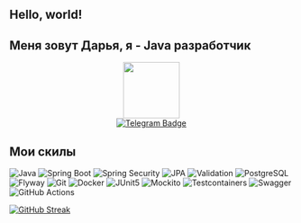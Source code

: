 ## Hello, world! 
 ## Меня зовут Дарья, я - Java разработчик
<div id="header" align="center">
  <img src="https://media.giphy.com/media/dEvfJaOEzxl9AUSzHP/giphy.gif" width="100"/>
</div>
<div id="badges" align="center">
  <a href="[your-linkedin-URL](http://t.me/DariaSuncova)">
    <img src="https://img.shields.io/badge/Telegram-blue?style=for-the-badge&logo=Telegram&logoColor=white" alt="Telegram Badge"/>
  </a>
</div>
<div id="badges" align="center">

<img src="https://komarev.com/ghpvc/?username=DariaSuntcova&style=flat-square&color=blue" alt=""/>
</div>

## Мои скилы
![Java](https://img.shields.io/badge/Java-F7DF1E?style=for-the-badge&logo=java&logoColor=black)
![Spring Boot](https://img.shields.io/badge/SpringBoot-316192?style=for-the-badge&logo=SpringBoot&logoColor=white)
![Spring Security](https://img.shields.io/badge/SpringSecurity-6DA55F?style=for-the-badge&logo=SpringSecurity&logoColor=white)
![JPA](https://img.shields.io/badge/JPA-%2320232a.svg?style=for-the-badge&logo=JPA&logoColor=%2361DAFB)
![Validation](https://img.shields.io/badge/Validation-%23593d88.svg?style=for-the-badge&logo=Validation&logoColor=white)
![PostgreSQL](https://img.shields.io/badge/PostgreSQL-black?style=for-the-badge&logo=PostgreSQL&logoColor=white)
![Flyway](https://img.shields.io/badge/Flyway-%23E0234E.svg?style=for-the-badge&logo=Flyway&logoColor=white)
![Git](https://img.shields.io/badge/Git-%2338B2AC.svg?style=for-the-badge&logo=tailwind-Git&logoColor=white)
![Docker](https://img.shields.io/badge/Docker-316192?style=for-the-badge&logo=docker&logoColor=white)
![JUnit5](https://img.shields.io/badge/JUnit5-%238DD6F9.svg?style=for-the-badge&logo=JUnit5&logoColor=black)
![Mockito](https://img.shields.io/badge/Mockito-%23646CFF.svg?style=for-the-badge&logo=Mockito&logoColor=white)
![Testcontainers](https://img.shields.io/badge/Testcontainers-000000.svg?style=for-the-badge&logo=Testcontainers&logoColor=white)
![Swagger](https://img.shields.io/badge/Swagger-%23593d88.svg?style=for-the-badge&logo=Swagger&logoColor=white)
![GitHub Actions](https://img.shields.io/badge/github%20actions-%232671E5.svg?style=for-the-badge&logo=githubactions&logoColor=white)
  


[![GitHub Streak](https://streak-stats.demolab.com?user=DariaSuntcova&theme=transparent&hide_border=true&mode=weekly&fire=FF2222&dates=2C68F6&currStreakLabel=2C68F6&currStreakNum=2C68F6)](https://git.io/streak-stats)
